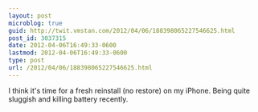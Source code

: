 ```yaml
---
layout: post
microblog: true
guid: http://twit.vmstan.com/2012/04/06/188398065227546625.html
post_id: 3037315
date: 2012-04-06T16:49:33-0600
lastmod: 2012-04-06T16:49:33-0600
type: post
url: /2012/04/06/188398065227546625.html
---
```

I think it's time for a fresh reinstall (no restore) on my iPhone. Being quite sluggish and killing battery recently.
